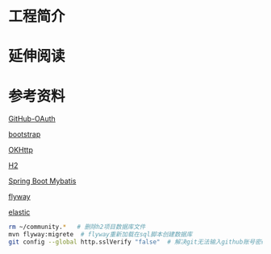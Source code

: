 # 工程简介

# 延伸阅读

# 参考资料

[GitHub-OAuth](https://docs.github.com/cn/developers/apps/building-github-apps/identifying-and-authorizing-users-for-github-apps)

[bootstrap](https://v3.bootcss.com/)

[OKHttp](https://square.github.io/okhttp/)

[H2](http://h2database.com/html/main.html)

[Spring Boot Mybatis](https://mybatis.org/spring-boot-starter/mybatis-spring-boot-autoconfigure/)

[flyway](https://flywaydb.org/documentation/)

[elastic](https://elasticsearch.cn/)

```bash
rm ~/community.*   # 删除h2项目数据库文件
mvn flyway:migrete  # flyway重新加载在sql脚本创建数据库
git config --global http.sslVerify "false"  # 解决git无法输入github账号密码
```